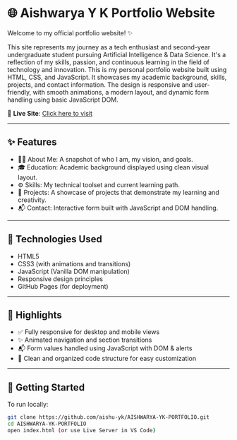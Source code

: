 # 🌐 Aishwarya Y K Portfolio Website

Welcome to my official portfolio website! ✨

This site represents my journey as a tech enthusiast and second-year undergraduate student pursuing Artificial Intelligence & Data Science. It's a reflection of my skills, passion, and continuous learning in the field of technology and innovation.
This is my personal portfolio website built using HTML, CSS, and JavaScript. It showcases my academic background, skills, projects, and contact information. The design is responsive and user-friendly, with smooth animations, a modern layout, and dynamic form handling using basic JavaScript DOM.

🔗 **Live Site**: [Click here to visit](https://aishu-yk.github.io/AISHWARYA-YK-PORTFOLIO/)

---

## ✨ Features

- 👩‍💻 About Me: A snapshot of who I am, my vision, and goals.
- 🎓 Education: Academic background displayed using clean visual layout.
- ⚙️ Skills: My technical toolset and current learning path.
- 🧠 Projects: A showcase of projects that demonstrate my learning and creativity.
- 📬 Contact: Interactive form built with JavaScript and DOM handling.

---

## 🚀 Technologies Used

- HTML5  
- CSS3 (with animations and transitions)  
- JavaScript (Vanilla DOM manipulation)  
- Responsive design principles  
- GitHub Pages (for deployment)

---

## 🎯 Highlights

- ✅ Fully responsive for desktop and mobile views
- ✨ Animated navigation and section transitions
- 📬 Form values handled using JavaScript with DOM & alerts
- 🧠 Clean and organized code structure for easy customization

---

## 📁 Getting Started

To run locally:

```bash
git clone https://github.com/aishu-yk/AISHWARYA-YK-PORTFOLIO.git
cd AISHWARYA-YK-PORTFOLIO
open index.html (or use Live Server in VS Code)
